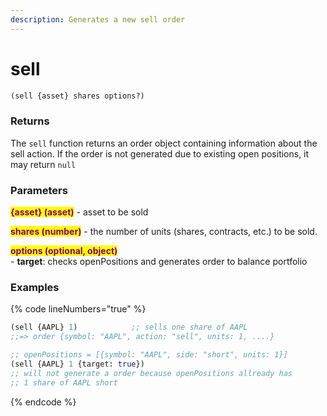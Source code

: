 ```yaml
---
description: Generates a new sell order
---
```


# sell

```clojure
(sell {asset} shares options?)
```

### Returns

The `sell` function returns an order object containing information about the sell action. If the order is not generated due to existing open positions, it may return `null`&#x20;

### Parameters

<mark style="color:purple;">**{asset} (asset)**</mark> - asset to be sold

<mark style="color:purple;">**shares (number)**</mark> - the number of units (shares, contracts, etc.) to be sold.

<mark style="color:purple;">**options (optional, object)**</mark>\
&#x20;   \- **target**: checks openPositions and generates order to balance portfolio

### Examples

{% code lineNumbers="true" %}
```clojure
(sell {AAPL} 1)            ;; sells one share of AAPL
;;=> order {symbol: "AAPL", action: "sell", units: 1, ....}

;; openPositions = [{symbol: "AAPL", side: "short", units: 1}]
(sell {AAPL} 1 {target: true})
;; will not generate a order because openPositions allready has
;; 1 share of AAPL short
```
{% endcode %}
